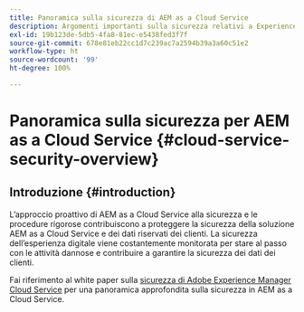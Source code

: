 ```yaml
---
title: Panoramica sulla sicurezza di AEM as a Cloud Service
description: Argomenti importanti sulla sicurezza relativi a Experience Manager as a Cloud Service.
exl-id: 19b123de-5db5-4fa8-81ec-e5438fed3f7f
source-git-commit: 678e81eb22cc1d7c239ac7a2594b39a3a60c51e2
workflow-type: ht
source-wordcount: '99'
ht-degree: 100%

---
```



# Panoramica sulla sicurezza per AEM as a Cloud Service {#cloud-service-security-overview}

## Introduzione {#introduction}

L’approccio proattivo di AEM as a Cloud Service alla sicurezza e le procedure rigorose contribuiscono a proteggere la sicurezza della soluzione AEM as a Cloud Service e dei dati riservati dei clienti. La sicurezza dell’esperienza digitale viene costantemente monitorata per stare al passo con le attività dannose e contribuire a garantire la sicurezza dei dati dei clienti.

Fai riferimento al white paper sulla [sicurezza di Adobe Experience Manager Cloud Service](https://www.adobe.com/content/dam/cc/it/trust-center/ungated/whitepapers/experience-cloud/aem-cloud-service-security-overview.pdf) per una panoramica approfondita sulla sicurezza in AEM as a Cloud Service.
